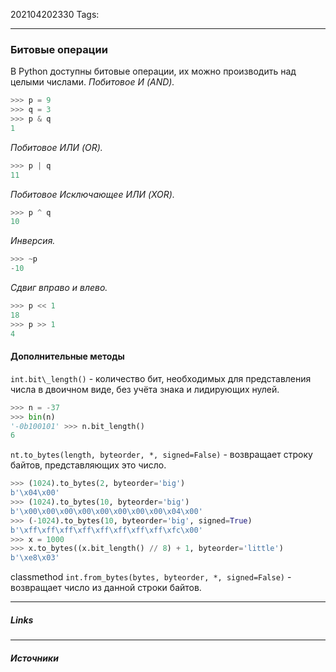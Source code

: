 202104202330
Tags:
___
### Битовые операции
В Python доступны битовые операции, их можно производить над целыми числами.
_Побитовое И (AND)._
```python
>>> p = 9
>>> q = 3
>>> p & q
1
```
_Побитовое ИЛИ (OR)._
```python
>>> p | q
11
```
_Побитовое Исключающее ИЛИ (XOR)._
```python
>>> p ^ q
10
```
_Инверсия._
```python
>>> ~p
-10
```
_Сдвиг вправо и влево._
```python
>>> p << 1
18
>>> p >> 1
4
```

#### Дополнительные методы
`int.bit\_length()` - количество бит, необходимых для представления числа в двоичном виде, без учёта знака и лидирующих нулей.
```python
>>> n = -37
>>> bin(n)
'-0b100101' >>> n.bit_length()
6
```
`nt.to_bytes(length, byteorder, *, signed=False)` - возвращает строку байтов, представляющих это число.
```python
>>> (1024).to_bytes(2, byteorder='big')
b'\x04\x00' 
>>> (1024).to_bytes(10, byteorder='big')
b'\x00\x00\x00\x00\x00\x00\x00\x00\x04\x00' 
>>> (-1024).to_bytes(10, byteorder='big', signed=True)
b'\xff\xff\xff\xff\xff\xff\xff\xff\xfc\x00' 
>>> x = 1000
>>> x.to_bytes((x.bit_length() // 8) + 1, byteorder='little')
b'\xe8\x03'
```
classmethod `int.from_bytes(bytes, byteorder, *, signed=False)` - возвращает число из данной строки байтов.
___
##### Links


---
##### Источники
